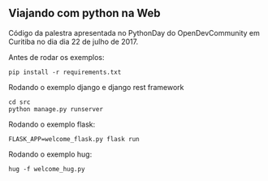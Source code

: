 Viajando com python na Web
--------------------------

Código da palestra apresentada no PythonDay do OpenDevCommunity
em Curitiba no dia dia 22 de julho de 2017.

Antes de rodar os exemplos:
```
pip install -r requirements.txt
```

Rodando o exemplo django e django rest framework
```
cd src
python manage.py runserver
```

Rodando o exemplo flask:
```
FLASK_APP=welcome_flask.py flask run
```

Rodando o exemplo hug:
```
hug -f welcome_hug.py
```
